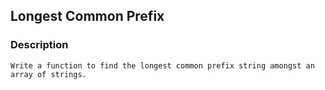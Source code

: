 ## Longest Common Prefix

### Description

```
Write a function to find the longest common prefix string amongst an array of strings.
```
